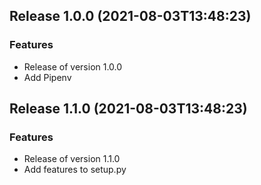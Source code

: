 
## Release 1.0.0 (2021-08-03T13:48:23)
### Features
* Release of version 1.0.0
* Add Pipenv

## Release 1.1.0 (2021-08-03T13:48:23)
### Features
* Release of version 1.1.0
* Add features to setup.py